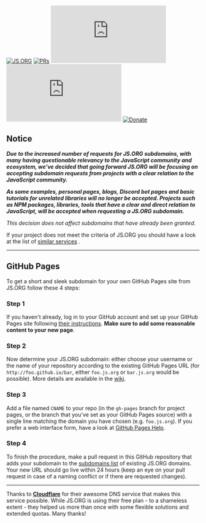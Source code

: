 [![JS.ORG](https://img.shields.io/badge/js.org-+-FFE70B.svg?style=flat-square)](http://js.org)
[![PRs](https://img.shields.io/github/issues-pr-closed-raw/js-org/js.org.svg?style=flat-square&colorB=FFE70B&label=pull%20requests)](https://github.com/js-org/js.org/pulls?q=is%3Apr+is%3Aclosed+label%3Aadd)
[![Contributors](https://img.shields.io/github/contributors-anon/js-org/js.org?color=FFE70B&style=flat-square)](https://github.com/js-org/js.org/graphs/contributors)
[![Activity](https://img.shields.io/github/commit-activity/m/js-org/js.org?color=FFE70B&style=flat-square)](https://github.com/js-org/js.org/pulse/monthly)
[![Donate](https://img.shields.io/badge/Donate-for_registrar_fees-1F87FF.svg?style=flat-square&logo=open-collective&logoColor=fff)](https://opencollective.com/js-org)

## Notice

***Due to the increased number of requests for JS.ORG subdomains, with many having questionable relevancy to the JavaScript community and ecosystem, we've decided that going forward JS.ORG will be focusing on accepting subdomain requests from projects with a clear relation to the JavaScript community.***

***As some examples, personal pages, blogs, Discord bot pages and basic tutorials for unrelated libraries will no longer be accepted. Projects such as NPM packages, libraries, tools that have a clear and direct relation to JavaScript, will be accepted when requesting a JS.ORG subdomain.***

*This decision does not affect subdomains that have already been granted.*

If your project does not meet the criteria of JS.ORG you should have a look at the list of [similar services](https://github.com/js-org/js.org/wiki/Similar-Services) .

---

## GitHub Pages

To get a short and sleek subdomain for your own GitHub Pages site from JS.ORG follow these 4 steps:

### Step 1

If you haven't already, log in to your GitHub account and set up your GitHub Pages site following [their instructions](https://pages.github.com). **Make sure to add some reasonable content to your new page**.

### Step 2

Now determine your JS.ORG subdomain: either choose your username or the name of your repository according to the existing GitHub Pages URL (for `http://foo.github.io/bar`, either `foo.js.org` or `bar.js.org` would be possible). More details are available in the [wiki](https://github.com/js-org/js.org/wiki).

### Step 3

Add a file named `CNAME` to your repo (in the `gh-pages` branch for project pages, or the branch that you've set as your GitHub Pages source) with a single line matching the domain you have chosen (e.g. `foo.js.org`). If you prefer a web interface form, have a look at [GitHub Pages Help](https://help.github.com/articles/adding-or-removing-a-custom-domain-for-your-github-pages-site).

### Step 4

To finish the procedure, make a pull request in this GitHub repository that adds your subdomain to the [subdomains list](https://github.com/js-org/js.org/blob/master/cnames_active.js) of existing JS.ORG domains. Your new URL should go live within 24 hours (keep an eye on your pull request in case of a naming conflict or if there are requested changes).

---

Thanks to **[Cloudflare](https://www.cloudflare.com)** for their awesome DNS service that makes this service possible. While JS.ORG is using their free plan - to a shameless extent - they helped us more than once with some flexible solutions and extended quotas. Many thanks!
